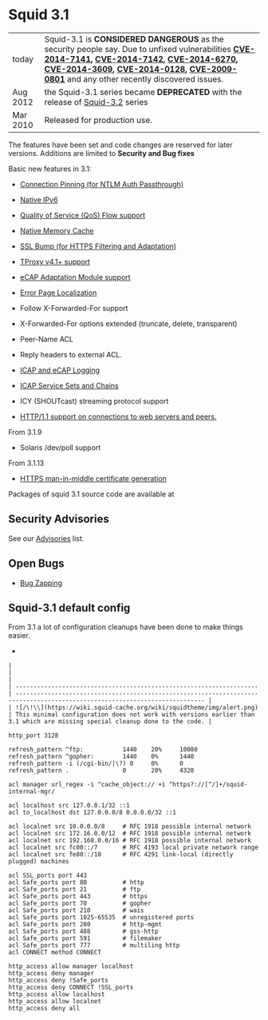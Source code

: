 # Squid 3.1

|          |                                                                                                                                                                                                                                                                                                                                                                                                                                                                                                                                                                                                     |
| -------- | --------------------------------------------------------------------------------------------------------------------------------------------------------------------------------------------------------------------------------------------------------------------------------------------------------------------------------------------------------------------------------------------------------------------------------------------------------------------------------------------------------------------------------------------------------------------------------------------------- |
| today    | Squid-3.1 is **CONSIDERED DANGEROUS** as the security people say. Due to unfixed vulnerabilities **[CVE-2014-7141](http://www.squid-cache.org/Advisories/SQUID-2014_4.txt), [CVE-2014-7142](http://www.squid-cache.org/Advisories/SQUID-2014_4.txt), [CVE-2014-6270](http://www.squid-cache.org/Advisories/SQUID-2014_3.txt), [CVE-2014-3609](http://www.squid-cache.org/Advisories/SQUID-2014_2.txt), [CVE-2014-0128](http://www.squid-cache.org/Advisories/SQUID-2014_1.txt), [CVE-2009-0801](http://www.squid-cache.org/Advisories/SQUID-2011_1.txt)** and any other recently discovered issues. |
| Aug 2012 | the Squid-3.1 series became **DEPRECATED** with the release of [Squid-3.2](/Squid-3.2#) series                                                                                                                                                                                                                                                                                                                                                                                                                                                    |
| Mar 2010 | Released for production use.                                                                                                                                                                                                                                                                                                                                                                                                                                                                                                                                                                        |

The features have been set and code changes are reserved for later
versions. Additions are limited to **Security and Bug fixes**

Basic new features in 3.1:

  - [Connection Pinning (for NTLM Auth
    Passthrough)](/Features/ConnPin#)

  - [Native
    IPv6](/Features/IPv6#)

  - [Quality of Service (QoS) Flow
    support](/Features/QualityOfService#)

  - [Native Memory
    Cache](/Features/RemoveNullStore#)

  - [SSL Bump (for HTTPS Filtering and
    Adaptation)](/Features/SslBump#)

  - [TProxy v4.1+
    support](/Features/Tproxy4#)

  - [eCAP Adaptation Module
    support](/Features/eCAP#)

  - [Error Page
    Localization](/Translations#)

  - Follow X-Forwarded-For support

  - X-Forwarded-For options extended (truncate, delete, transparent)

  - Peer-Name ACL

  - Reply headers to external ACL.

  - [ICAP and eCAP
    Logging](/Features/AdaptationLog#)

  - [ICAP Service Sets and
    Chains](/Features/AdaptationChain#)

  - ICY (SHOUTcast) streaming protocol support

  - [HTTP/1.1 support on connections to web servers and
    peers.](/Features/HTTP11#)

From 3.1.9

  - Solaris /dev/poll support

From 3.1.13

  - [HTTPS man-in-middle certificate
    generation](/Features/DynamicSslCert#)

Packages of squid 3.1 source code are available at
[](http://www.squid-cache.org/Versions/v3/3.1/)

## Security Advisories

See our [Advisories](http://www.squid-cache.org/Advisories/) list.

## Open Bugs

  - [Bug
    Zapping](http://bugs.squid-cache.org/buglist.cgi?query_format=advanced&product=Squid&product=Website&target_milestone=3.0&target_milestone=3.1&bug_status=UNCONFIRMED&bug_status=NEW&bug_status=ASSIGNED&bug_status=REOPENED&bug_severity=blocker&bug_severity=critical&bug_severity=major&bug_severity=normal&emailtype1=substring&email1=&emailtype2=substring&email2=&bugidtype=include&order=bugs.bug_severity%2Cbugs.bug_id&chfieldto=Now&cmdtype=doit)

## Squid-3.1 default config

From 3.1 a lot of configuration cleanups have been done to make things
easier.

  - 
    
    |                                                                      |                                                                                                                             |
    | -------------------------------------------------------------------- | --------------------------------------------------------------------------------------------------------------------------- |
    | ![/\!\\](https://wiki.squid-cache.org/wiki/squidtheme/img/alert.png) | This minimal configuration does not work with versions earlier than 3.1 which are missing special cleanup done to the code. |
    

<!-- end list -->

    http_port 3128
    
    refresh_pattern ^ftp:           1440    20%     10080
    refresh_pattern ^gopher:        1440    0%      1440
    refresh_pattern -i (/cgi-bin/|\?) 0     0%      0
    refresh_pattern .               0       20%     4320
    
    acl manager url_regex -i ^cache_object:// +i ^https?://[^/]+/squid-internal-mgr/
    
    acl localhost src 127.0.0.1/32 ::1
    acl to_localhost dst 127.0.0.0/8 0.0.0.0/32 ::1
    
    acl localnet src 10.0.0.0/8     # RFC 1918 possible internal network
    acl localnet src 172.16.0.0/12  # RFC 1918 possible internal network
    acl localnet src 192.168.0.0/16 # RFC 1918 possible internal network
    acl localnet src fc00::/7       # RFC 4193 local private network range
    acl localnet src fe80::/10      # RFC 4291 link-local (directly plugged) machines
    
    acl SSL_ports port 443
    acl Safe_ports port 80          # http
    acl Safe_ports port 21          # ftp
    acl Safe_ports port 443         # https
    acl Safe_ports port 70          # gopher
    acl Safe_ports port 210         # wais
    acl Safe_ports port 1025-65535  # unregistered ports
    acl Safe_ports port 280         # http-mgmt
    acl Safe_ports port 488         # gss-http
    acl Safe_ports port 591         # filemaker
    acl Safe_ports port 777         # multiling http
    acl CONNECT method CONNECT
    
    http_access allow manager localhost
    http_access deny manager
    http_access deny !Safe_ports
    http_access deny CONNECT !SSL_ports
    http_access allow localhost
    http_access allow localnet
    http_access deny all
